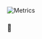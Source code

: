 

![Metrics](https://metrics.lecoq.io/tst32?template=classic&languages=1&introduction=1&lines=1&habits=1&contributors=1&people=1&languages.limit=8&languages.sections=most-used&languages.colors=github&languages.threshold=0%25&languages.indepth=false&languages.recent.load=300&languages.recent.days=14&introduction.title=true&habits.from=200&habits.days=14&habits.facts=true&habits.charts=true&contributors.head=master&contributors.ignored=github-actions%5Bbot%5D%2C%20dependabot%5Bbot%5D%2C%20dependabot-preview%5Bbot%5D&contributors.contributions=false&people.limit=24&people.size=28&people.types=followers%2C%20following&people.identicons=false&people.shuffle=false&config.timezone=Europe%2FMoscow)
### 👋
